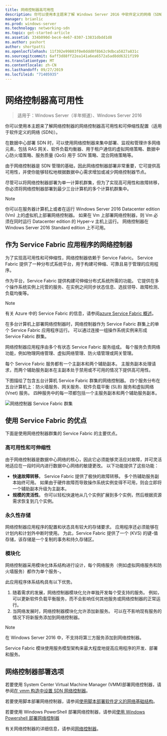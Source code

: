 ```yaml
---
title: 网络控制器高可用性
description: 你可以使用本主题来了解 Windows Server 2016 中软件定义的网络（SDN）的网络控制器高可用性。
manager: brianlic
ms.prod: windows-server
ms.technology: networking-sdn
ms.topic: get-started-article
ms.assetid: 334b090d-bec4-4e67-8307-13831dbdd1d8
ms.author: pashort
author: shortpatti
ms.openlocfilehash: 11f392e99803f0e0ddd0f8b62c9dbca5827a831c
ms.sourcegitcommit: 6aff3d88ff22ea141a6ea6572a5ad8dd6321f199
ms.translationtype: MT
ms.contentlocale: zh-CN
ms.lasthandoff: 09/27/2019
ms.locfileid: "71405935"
---
```

# <a name="network-controller-high-availability"></a>网络控制器高可用性

>适用于：Windows Server（半年频道）、Windows Server 2016

你可以使用本主题来了解网络控制器的网络控制器高可用性和可伸缩性配置（适用于软件定义的网络 \(SDN\)）。

在数据中心部署 SDN 时，可以使用网络控制器来集中部署、监视和管理许多网络元素，包括 RAS 网关、软件负载均衡器、用于租户通信的虚拟网络策略、数据中心防火墙策略、服务质量 \(QoS\) 用于 SDN 策略、混合网络策略等。

由于网络控制器是 SDN 管理的基础，因此网络控制器部署非常重要，它可提供高可用性，并使你能够轻松地根据数据中心需求增加或减少网络控制器节点。

尽管可以将网络控制器部署为单一计算机群集，但为了实现高可用性和故障转移，你必须将网络控制器部署到最少三台计算机的多个计算机群集中。

>[!NOTE]
>你可以在服务器计算机上或者在运行 Windows Server 2016 Datacenter edition \(Vm\) 上的虚拟机上部署网络控制器。 如果在 Vm 上部署网络控制器，则 Vm 必须在同时运行 Datacenter edition 的 Hyper-v 主机上运行。 网络控制器在 Windows Server 2016 Standard edition 上不可用。

## <a name="network-controller-as-a-service-fabric-application"></a>作为 Service Fabric 应用程序的网络控制器

为了实现高可用性和可伸缩性，网络控制器依赖于 Service Fabric。 Service Fabric 提供了一种分布式系统平台，用于构建可伸缩、可靠且易于管理的应用程序。

作为平台，Service Fabric 提供构建可伸缩分布式系统所需的功能。 它提供在多个操作系统实例上托管的服务、在实例之间同步状态信息、选拔领导、故障检测、负载均衡等。

>[!NOTE]
>有关 Azure 中的 Service Fabric 的信息，请参阅[azure Service Fabric 概述](https://docs.microsoft.com/azure/service-fabric/service-fabric-overview)。

在多台计算机上部署网络控制器时，网络控制器作为 Service Fabric 群集上的单个 Service Fabric 应用程序运行。 可以通过连接一组操作系统实例来形成 Service Fabric 群集。

网络控制器应用程序由多个有状态 Service Fabric 服务组成。 每个服务负责网络功能，例如物理网络管理、虚拟网络管理、防火墙管理或网关管理。 

每个 Service Fabric 服务都有一个主副本和两个辅助副本。 主服务副本处理请求，而两个辅助服务副本在主副本处于禁用或不可用的情况下提供高可用性。

下图描绘了包含五台计算机 Service Fabric 群集的网络控制器。 四个服务分布在五台计算机上：防火墙服务、网关服务、软件负载平衡 \(SLB\) 服务和虚拟网络 \(Vnet\) 服务。  四种服务中的每一项都包括一个主服务副本和两个辅助服务副本。

![网络控制器 Service Fabric 群集](../../../media/Network-Controller-HA/Network-Controller-HA.jpg)

## <a name="advantages-of-using-service-fabric"></a>使用 Service Fabric 的优点

下面是使用网络控制器群集的 Service Fabric 的主要优点。

### <a name="high-availability-and-scalability"></a>高可用性和可伸缩性

由于网络控制器是数据中心网络的核心，因此它必须能够灵活应对故障，并可灵活地适应在一段时间内进行数据中心网络的敏捷更改。 以下功能提供了这些功能： 

- **快速故障转移**。 Service Fabric 提供了极快的故障转移。 多个热辅助服务副本始终可用。 如果由于硬件故障而导致操作系统实例变得不可用，则会立即将一个辅助副本升级为主副本。 
- **规模的灵活性**。 你可以轻松快速地从几个实例扩展到多个实例，然后根据资源需求恢复到几个实例。 

### <a name="persistent-storage"></a>永久性存储

网络控制器应用程序的配置和状态具有较大的存储要求。 应用程序还必须能够在计划内和计划外中断时使用。 为此，Service Fabric 提供了一个 \(KVS\) 的键-值存储，该存储是一个复制的事务和持久存储区。

### <a name="modularity"></a>模块化

网络控制器采用模块化体系结构进行设计，每个网络服务（例如虚拟网络服务和防火墙服务）都作为单个服务\-。 

此应用程序体系结构具有以下优势。

1. 随着需求的发展，网络控制器模块化允许单独开发每个受支持的服务。 例如，可以更新软件负载平衡服务，而不会影响任何其他服务或网络控制器的正常运行。
2. 当网络发展时，网络控制器模块化允许添加新服务。 可以在不影响现有服务的情况下将新服务添加到网络控制器。

>[!NOTE]
>在 Windows Server 2016 中，不支持将第三方服务添加到网络控制器。

Service Fabric 模块使用服务模型架构来最大程度地提高应用程序的开发、部署和服务。

## <a name="network-controller-deployment-options"></a>网络控制器部署选项

若要使用 System Center Virtual Machine Manager \(VMM\)部署网络控制器，请参阅[在 vmm 构造中设置 SDN 网络控制器](https://technet.microsoft.com/system-center-docs/vmm/scenario/sdn-network-controller)。

若要使用脚本部署网络控制器，请参阅[使用脚本部署软件定义的网络基础结构](../../deploy/Deploy-a-Software-Defined-Network-infrastructure-using-scripts.md)。

若要使用 Windows PowerShell 部署网络控制器，请参阅[使用 Windows Powershell 部署网络控制器](../../deploy/Deploy-Network-Controller-using-Windows-PowerShell.md)

有关网络控制器的详细信息，请参阅[网络控制器](Network-Controller.md)。